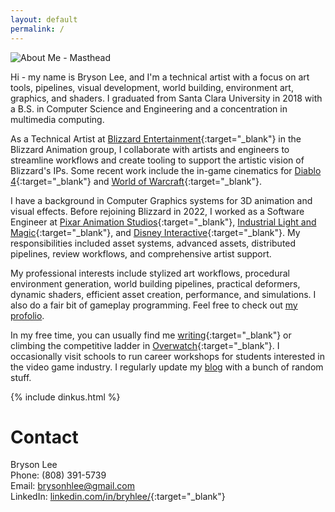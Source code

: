 ```yaml
---
layout: default
permalink: /
---
```


<!-- ![About Me - Masthead](/assets/img/about.png) -->

<img id="profile-pic" src="/assets/img/about_2.png" alt="About Me - Masthead" />

Hi - my name is Bryson Lee, and I'm a technical artist with a focus on art tools, pipelines, visual development, world building, environment art, graphics, and shaders. I graduated from Santa Clara University in 2018 with a B.S. in Computer Science and Engineering and a concentration in multimedia computing.

As a Technical Artist at [Blizzard Entertainment](https://www.blizzard.com){:target="_blank"} in the Blizzard Animation group, I collaborate with artists and engineers to streamline workflows and create tooling to support the artistic vision of Blizzard's IPs. Some recent work include the in-game cinematics for [Diablo 4](https://www.youtube.com/watch?v=HukrLKMCz1I&ab_channel=Diablo){:target="_blank"} and [World of Warcraft](https://www.youtube.com/watch?v=YwEE85vd42c&ab_channel=WorldofWarcraft){:target="_blank"}.

I have a background in Computer Graphics systems for 3D animation and visual effects. Before rejoining Blizzard in 2022, I  worked as a Software Engineer at [Pixar Animation Studios](https://www.pixar.com/){:target="_blank"}, [Industrial Light and Magic](https://www.ilm.com/){:target="_blank"}, and [Disney Interactive](https://dcpi.disney.com/){:target="_blank"}. My responsibilities included asset systems, advanced assets, distributed pipelines, review workflows, and comprehensive artist support.

My professional interests include stylized art workflows, procedural environment generation, world building pipelines, practical deformers, dynamic shaders, efficient asset creation, performance, and simulations. I also do a fair bit of gameplay programming. Feel free to check out [my profolio](https://www.brysonlee.com/projects).

In my free time, you can usually find me [writing](https://en.wikipedia.org/wiki/Urban_fantasy){:target="_blank"} or climbing the competitive ladder in [Overwatch](https://en.wikipedia.org/wiki/D.Va){:target="_blank"}. I occasionally visit schools to run career workshops for students interested in the video game industry. I regularly update my [blog](https://www.brysonlee.com/blog) with a bunch of random stuff.

{% include dinkus.html %}



# Contact
Bryson Lee  
Phone: (808) 391-5739   
Email: [brysonhlee@gmail.com](emailto:brysonhlee@gmail.com)   
LinkedIn: [linkedin.com/in/bryhlee/](https://www.linkedin.com/in/bryhlee/){:target="_blank"}
